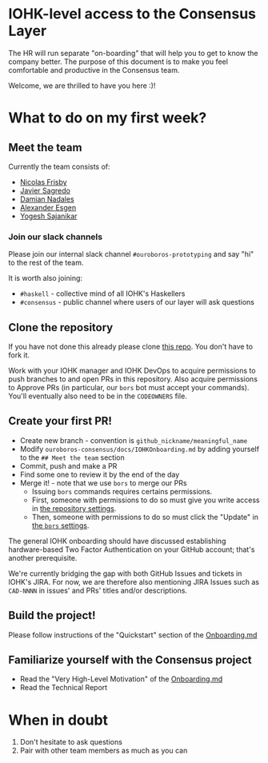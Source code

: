 # IOHK-level access to the Consensus Layer

The HR will run separate "on-boarding" that will help you to get to know
the company better. The purpose of this document is to make you feel comfortable
and productive in the Consensus team.

Welcome, we are thrilled to have you here :)!

# What to do on my first week?

## Meet the team

Currently the team consists of:

* [Nicolas Frisby](https://github.com/nfrisby)
* [Javier Sagredo](https://github.com/Jasagredo)
* [Damian Nadales](https://github.com/dnadales)
* [Alexander Esgen](https://github.com/amesgen)
* [Yogesh Sajanikar](https://github.com/yogeshsajanikar)

### Join our slack channels

Please join our internal slack channel `#ouroboros-prototyping` and say "hi"
to the rest of the team.

It is worth also joining:

* `#haskell` - collective mind of all IOHK's Haskellers
* `#consensus` - public channel where users of our layer will ask questions

## Clone the repository

If you have not done this already please clone
[this repo](https://github.com/input-output-hk/ouroboros-network/). You don't have
to fork it.

Work with your IOHK manager and IOHK DevOps to acquire permissions to push
branches to and open PRs in this repository. Also acquire permissions to
Approve PRs (in particular, our `bors` bot must accept your commands).
You'll eventually also need to be in the `CODEOWNERS` file.

## Create your first PR!

* Create new branch - convention is `github_nickname/meaningful_name`
* Modify `ouroboros-consensus/docs/IOHKOnboarding.md` by adding yourself to the `## Meet the team` section
* Commit, push and make a PR
* Find some one to review it by the end of the day
* Merge it! - note that we use `bors` to merge our PRs
    * Issuing `bors` commands requires certains permissions.
    * First, someone with permissions to do so must give you write access in
      [the repository
      settings](https://github.com/input-output-hk/ouroboros-network/settings/access).
    * Then, someone with permissions to do so must click the "Update" in [the
      `bors` settings](https://bors-ng.aws.iohkdev.io/repositories/8/settings).

The general IOHK onboarding should have discussed establishing hardware-based
Two Factor Authentication on your GitHub account; that's another prerequisite.

We're currently bridging the gap with both GitHub Issues and tickets in IOHK's
JIRA. For now, we are therefore also mentioning JIRA Issues such as `CAD-NNNN`
in issues' and PRs' titles and/or descriptions.

## Build the project!

Please follow instructions of the "Quickstart" section of the [Onboarding.md](Onboarding.md)

## Familiarize yourself with the Consensus project

* Read the "Very High-Level Motivation" of the [Onboarding.md](Onboarding.md)
* Read the Technical Report

# When in doubt

1. Don't hesitate to ask questions
2. Pair with other team members as much as you can
